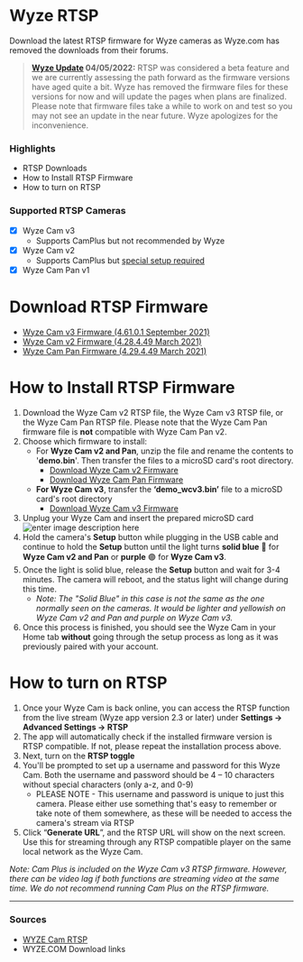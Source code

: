 # Wyze RTSP

Download the latest RTSP firmware for Wyze cameras as Wyze.com has removed the downloads from their forums.
> **[Wyze Update](https://support.wyze.com/hc/en-us/articles/360026245231-Wyze-Cam-RTSP) 04/05/2022:** RTSP was considered a beta feature and we are currently assessing the path forward as the firmware versions have aged quite a bit. Wyze has removed the firmware files for these versions for now and will update the pages when plans are finalized. Please note that firmware files take a while to work on and test so you may not see an update in the near future. Wyze apologizes for the inconvenience.

### Highlights
- RTSP Downloads
- How to Install RTSP Firmware
- How to turn on RTSP


### Supported RTSP Cameras

 - [x] Wyze Cam v3
	 - Supports CamPlus but not recommended by Wyze
 - [x] Wyze Cam v2
	 - Supports CamPlus but [special setup required](https://github.com/Lukejb14/Wyze-RTSP/wiki/v2-Cam-Plus-and-RTSP)
 - [x] Wyze Cam Pan v1

# Download RTSP Firmware
- [Wyze Cam v3 Firmware (4.61.0.1 September 2021)](https://github.com/Lukejb14/Wyze-RTSP/blob/main/RTSP_Firmware_Downloads/demo_wcv3.bin)
- [Wyze Cam v2 Firmware (4.28.4.49 March 2021)](https://github.com/Lukejb14/Wyze-RTSP/blob/main/RTSP_Firmware_Downloads/demo_v2_rtsp_4.28.4.49.bin)
-  [Wyze Cam Pan Firmware (4.29.4.49 March 2021)](https://github.com/Lukejb14/Wyze-RTSP/blob/main/RTSP_Firmware_Downloads/demo_Pan_rtsp_4.29.4.49.bin)
# How to Install RTSP Firmware

 1. Download the Wyze Cam v2 RTSP file, the Wyze Cam v3 RTSP file, or the Wyze Cam Pan RTSP file. Please note that the Wyze Cam Pan firmware file is **not**  compatible with Wyze Cam Pan v2.
 2. Choose which firmware to install:
	 - For **Wyze Cam v2 and Pan**, unzip the file and rename the contents to '**demo.bin**'. Then transfer the files to a microSD card's root directory.
		 - [Download Wyze Cam v2 Firmware](https://github.com/Lukejb14/Wyze-RTSP/blob/main/RTSP_Firmware_Downloads/demo_v2_rtsp_4.28.4.49.bin)
		 - [Download Wyze Cam Pan Firmware](https://github.com/Lukejb14/Wyze-RTSP/blob/main/RTSP_Firmware_Downloads/demo_Pan_rtsp_4.29.4.49.bin)
	 - **For Wyze Cam v3**, transfer the **‘demo_wcv3.bin’** file to a microSD card's root directory
		 - [Download Wyze Cam v3 Firmware](https://github.com/Lukejb14/Wyze-RTSP/blob/main/RTSP_Firmware_Downloads/demo_wcv3.bin)
3. Unplug your Wyze Cam and insert the prepared microSD card ![enter image description here](https://support.wyze.com/hc/article_attachments/360042364711/microSD__1_.png)
4. Hold the camera's **Setup** button while plugging in the USB cable and continue to hold the **Setup** button until the light turns **solid blue** 🔵 for **Wyze Cam v2 and Pan** or **purple** 🟣 for **Wyze Cam v3**.
5. Once the light is solid blue, release the **Setup** button and wait for 3-4 minutes. The camera will reboot, and the status light will change during this time.  
	- _Note: The "Solid Blue" in this case is not the same as the one normally seen on the cameras. It would be lighter and yellowish on Wyze Cam v2 and Pan and purple on Wyze Cam v3._
6. Once this process is finished, you should see the Wyze Cam in your Home tab **without** going through the setup process as long as it was previously paired with your account.

# How to turn on RTSP

1.  Once your Wyze Cam is back online, you can access the RTSP function from the live stream (Wyze app version 2.3 or later) under  **Settings -> Advanced Settings -> RTSP**
2.  The app will automatically check if the installed firmware version is RTSP compatible. If not, please repeat the installation process above.
3.  Next, turn on the  **RTSP toggle**
4.  You'll be prompted to set up a username and password for this Wyze Cam. Both the username and password should be 4 – 10 characters without special characters (only a-z, and 0-9)
    -   PLEASE NOTE - This username and password is unique to just this camera. Please either use something that's easy to remember or take note of them somewhere, as these will be needed to access the camera's stream via RTSP
5.  Click “**Generate URL**”, and the RTSP URL will show on the next screen. Use this for streaming through any RTSP compatible player on the same local network as the Wyze Cam.

_Note: Cam Plus is included on the Wyze Cam v3 RTSP firmware. However, there can be video lag if both functions are streaming video at the same time. We do not recommend running Cam Plus on the RTSP firmware._

---
### Sources
- [WYZE Cam RTSP](https://support.wyze.com/hc/en-us/articles/360026245231-Wyze-Cam-RTSP) 
- WYZE.COM Download links
